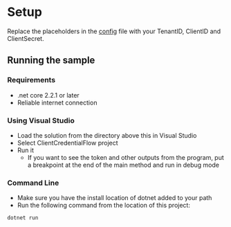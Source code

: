 # Setup

Replace the placeholders in the [config](./config.json) file with your TenantID, ClientID and ClientSecret.

## Running the sample

### Requirements

- .net core 2.2.1 or later
- Reliable internet connection

### Using Visual Studio

- Load the solution from the directory above this in Visual Studio
- Select ClientCredentialFlow project
- Run it
  - If you want to see the token and other outputs from the program, put a breakpoint at the end of the main method and run in debug mode

### Command Line

- Make sure you have the install location of dotnet added to your path
- Run the following command from the location of this project:

```shell
dotnet run
```